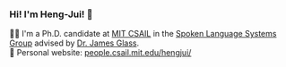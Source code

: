 ### Hi! I'm Heng-Jui! 👋

🧑‍🎓 I'm a Ph.D. candidate at <a href="https://www.csail.mit.edu/" target="_blank" rel="noopener">MIT CSAIL</a> 
                in the <a href="http://groups.csail.mit.edu/sls/" target="_blank" rel="noopener">Spoken Language Systems Group</a>
                advised by <a href="https://people.csail.mit.edu/jrg/" target="_blank" rel="noopener">Dr. James Glass</a>.  
📖 Personal website: <a href="https://people.csail.mit.edu/hengjui/" target="_blank" rel="noopener">people.csail.mit.edu/hengjui/</a>

<!-- [![Harry's GitHub stats](https://github-readme-stats.vercel.app/api?username=vectominist&show_icons=true&theme=vue)](https://github.com/vectominist/github-readme-stats) -->

<!--
**vectominist/vectominist** is a ✨ _special_ ✨ repository because its `README.md` (this file) appears on your GitHub profile.

Here are some ideas to get you started:

- 🔭 I’m currently working on ...
- 🌱 I’m currently learning ...
- 👯 I’m looking to collaborate on ...
- 🤔 I’m looking for help with ...
- 💬 Ask me about ...
- 📫 How to reach me: ...
- 😄 Pronouns: ...
- ⚡ Fun fact: ...
-->
